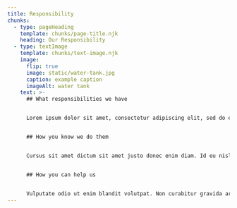 ```yaml
---
title: Responsibility
chunks:
  - type: pageHeading
    template: chunks/page-title.njk
    heading: Our Responsibility
  - type: textImage
    template: chunks/text-image.njk
    image:
      flip: true
      image: static/water-tank.jpg
      caption: example caption
      imageAlt: water tank
    text: >-
      ## What responsibilities we have


      Lorem ipsum dolor sit amet, consectetur adipiscing elit, sed do eiusmod tempor incididunt ut labore et dolore magna aliqua. Hac habitasse platea dictumst quisque sagittis purus. Tellus in metus vulputate eu. Gravida dictum fusce ut placerat orci nulla pellentesque dignissim enim. Sagittis orci a scelerisque purus semper eget. Nisi lacus sed viverra tellus in hac. Blandit massa enim nec dui nunc mattis enim. Id ornare arcu odio ut sem nulla pharetra. A erat nam at lectus urna duis convallis convallis. 


      ## How you know we do them


      Cursus sit amet dictum sit amet justo donec enim diam. Id eu nisl nunc mi ipsum faucibus vitae aliquet. Nunc id cursus metus aliquam eleifend. Pulvinar pellentesque habitant morbi tristique senectus et netus et malesuada. Pulvinar elementum integer enim neque volutpat ac tincidunt vitae. Cursus eget nunc scelerisque viverra. Porta lorem mollis aliquam ut porttitor leo a diam.


      ## How you can help us


      Vulputate odio ut enim blandit volutpat. Non curabitur gravida arcu ac tortor dignissim convallis. Fames ac turpis egestas maecenas pharetra convallis posuere. Egestas purus viverra accumsan in nisl nisi. Et ligula ullamcorper malesuada proin libero nunc. Nec tincidunt praesent semper feugiat nibh sed. Elementum eu facilisis sed odio morbi. Aenean sed adipiscing diam donec adipiscing tristique risus nec. Posuere sollicitudin aliquam ultrices sagittis orci a. Suspendisse ultrices gravida dictum fusce ut placerat. Aliquet nibh praesent tristique magna sit amet purus gravida. Aliquet nibh praesent tristique magna sit amet purus. Tellus pellentesque eu tincidunt tortor. Pellentesque massa placerat duis ultricies.
---
```

